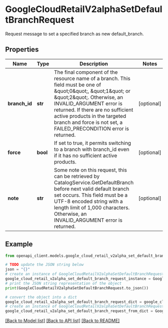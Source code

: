 # GoogleCloudRetailV2alphaSetDefaultBranchRequest

Request message to set a specified branch as new default_branch.

## Properties

Name | Type | Description | Notes
------------ | ------------- | ------------- | -------------
**branch_id** | **str** | The final component of the resource name of a branch. This field must be one of \&quot;0\&quot;, \&quot;1\&quot; or \&quot;2\&quot;. Otherwise, an INVALID_ARGUMENT error is returned. If there are no sufficient active products in the targeted branch and force is not set, a FAILED_PRECONDITION error is returned. | [optional] 
**force** | **bool** | If set to true, it permits switching to a branch with branch_id even if it has no sufficient active products. | [optional] 
**note** | **str** | Some note on this request, this can be retrieved by CatalogService.GetDefaultBranch before next valid default branch set occurs. This field must be a UTF-8 encoded string with a length limit of 1,000 characters. Otherwise, an INVALID_ARGUMENT error is returned. | [optional] 

## Example

```python
from openapi_client.models.google_cloud_retail_v2alpha_set_default_branch_request import GoogleCloudRetailV2alphaSetDefaultBranchRequest

# TODO update the JSON string below
json = "{}"
# create an instance of GoogleCloudRetailV2alphaSetDefaultBranchRequest from a JSON string
google_cloud_retail_v2alpha_set_default_branch_request_instance = GoogleCloudRetailV2alphaSetDefaultBranchRequest.from_json(json)
# print the JSON string representation of the object
print(GoogleCloudRetailV2alphaSetDefaultBranchRequest.to_json())

# convert the object into a dict
google_cloud_retail_v2alpha_set_default_branch_request_dict = google_cloud_retail_v2alpha_set_default_branch_request_instance.to_dict()
# create an instance of GoogleCloudRetailV2alphaSetDefaultBranchRequest from a dict
google_cloud_retail_v2alpha_set_default_branch_request_from_dict = GoogleCloudRetailV2alphaSetDefaultBranchRequest.from_dict(google_cloud_retail_v2alpha_set_default_branch_request_dict)
```
[[Back to Model list]](../README.md#documentation-for-models) [[Back to API list]](../README.md#documentation-for-api-endpoints) [[Back to README]](../README.md)


